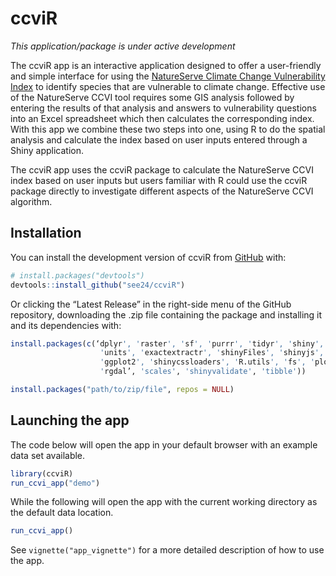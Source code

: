 
<!-- README.md is generated from README.Rmd. Please edit that file -->

# ccviR

<!-- badges: start -->
<!-- badges: end -->

*This application/package is under active development*

The ccviR app is an interactive application designed to offer a
user-friendly and simple interface for using the [NatureServe Climate
Change Vulnerability
Index](https://www.natureserve.org/conservation-tools/climate-change-vulnerability-index)
to identify species that are vulnerable to climate change. Effective use
of the NatureServe CCVI tool requires some GIS analysis followed by
entering the results of that analysis and answers to vulnerability
questions into an Excel spreadsheet which then calculates the
corresponding index. With this app we combine these two steps into one,
using R to do the spatial analysis and calculate the index based on user
inputs entered through a Shiny application.

The ccviR app uses the ccviR package to calculate the NatureServe CCVI
index based on user inputs but users familiar with R could use the ccviR
package directly to investigate different aspects of the NatureServe
CCVI algorithm.

## Installation

You can install the development version of ccviR from
[GitHub](https://github.com/) with:

``` r
# install.packages("devtools")
devtools::install_github("see24/ccviR")
```

Or clicking the “Latest Release” in the right-side menu of the GitHub
repository, downloading the .zip file containing the package and
installing it and its dependencies with:

``` r
install.packages(c(‘dplyr', 'raster', 'sf', 'purrr', 'tidyr', 'shiny', 'stringr',
                    'units', 'exactextractr', 'shinyFiles', 'shinyjs', 'tmap', 
                    'ggplot2', 'shinycssloaders', 'R.utils', 'fs', 'plotly',
                    'rgdal’, 'scales', 'shinyvalidate', 'tibble'))

install.packages("path/to/zip/file", repos = NULL)
```

## Launching the app

The code below will open the app in your default browser with an example
data set available.

``` r
library(ccviR)
run_ccvi_app("demo")
```

While the following will open the app with the current working directory
as the default data location.

``` r
run_ccvi_app()
```

See `vignette("app_vignette")` for a more detailed description of how to
use the app.
